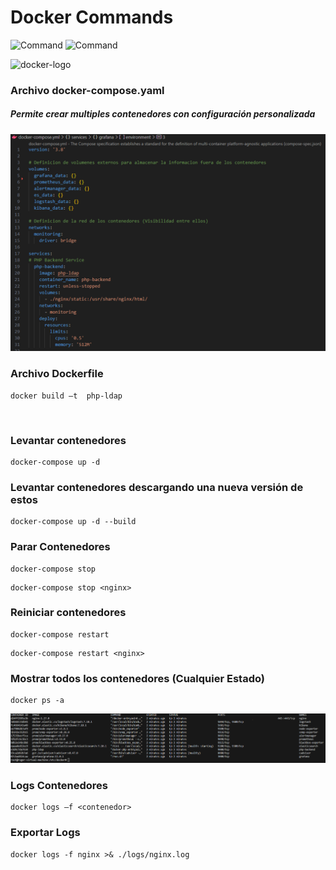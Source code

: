 # Docker Commands

![Command](https://img.shields.io/badge/Tools-Docker-blue)  ![Command](https://img.shields.io/badge/docker_compose-blue) 

<img src="https://encrypted-tbn0.gstatic.com/images?q=tbn:ANd9GcRCAJH4R87uV3Rvncs3L3urjeNESAfJGTMTrA&s" height="120px" alt="docker-logo">

### Archivo docker-compose.yaml
##### Permite crear multiples contenedores con configuración personalizada

<img src="docker-compose.png">

### Archivo Dockerfile

```
docker build –t  php-ldap
```

<img src="">

### Levantar contenedores

```
docker-compose up -d
```

### Levantar contenedores descargando una nueva versión de estos

```
docker-compose up -d --build
```

### Parar Contenedores

```
docker-compose stop 
```

```
docker-compose stop <nginx>
```

### Reiniciar contenedores

```
docker-compose restart 
```

```
docker-compose restart <nginx>
```

### Mostrar todos los contenedores (Cualquier Estado)

```
docker ps -a
```
<img src="docker-ps.png">

### Logs Contenedores

```
docker logs –f <contenedor>
```

### Exportar Logs 

```
docker logs -f nginx >& ./logs/nginx.log
```
